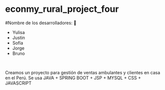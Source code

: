 # econmy_rural_project_four

#Nombre de los desarrolladores: 👾
* Yulisa
* Justin 
* Sofía 
* Jorge 
* Bruno 

<br/>

Creamos un proyecto para gestión de ventas ambulantes y clientes en casa en el Perú. Se usa JAVA + SPRING BOOT + JSP + MYSQL + CSS + JAVASCRIPT
